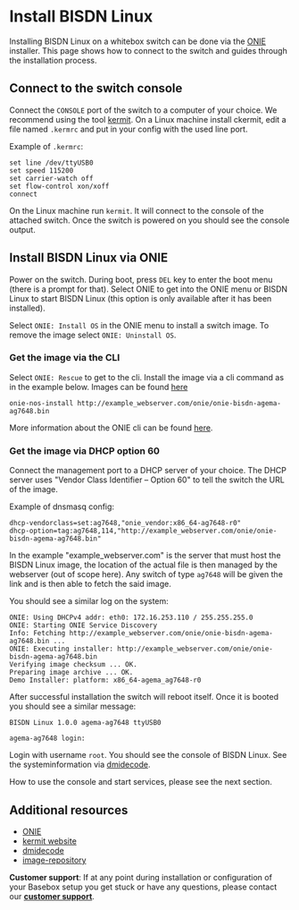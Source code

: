 # Install BISDN Linux

Installing BISDN Linux on a whitebox switch can be done via the [ONIE][ONIE] installer. This page shows how to connect to the switch and guides through the installation process.

## Connect to the switch console

Connect the `CONSOLE` port of the switch to a computer of your choice. We recommend using the tool [kermit][kermit]. On a Linux machine install ckermit, edit a file named `.kermrc` and put in your config with the used line port.

Example of `.kermrc`:

```
set line /dev/ttyUSB0
set speed 115200
set carrier-watch off
set flow-control xon/xoff
connect
```

On the Linux machine run `kermit`. It will connect to the console of the attached switch. Once the switch is powered on you should see the console output.

## Install BISDN Linux via ONIE

Power on the switch. During boot, press `DEL` key to enter the boot menu (there is a prompt for that). Select ONIE to get into the ONIE menu or BISDN Linux to start BISDN Linux (this option is only available after it has been installed).

Select `ONIE: Install OS` in the ONIE menu to install a switch image. To remove the image select `ONIE: Uninstall OS`.

### Get the image via the CLI

Select `ONIE: Rescue` to get to the cli. Install the image via a cli command as in the example below. Images can be found [here][image-repository]

```
onie-nos-install http://example_webserver.com/onie/onie-bisdn-agema-ag7648.bin
```

More information about the ONIE cli can be found [here](https://opencomputeproject.github.io/onie/cli/index.html#onie-nos-install).

### Get the image via DHCP option 60
Connect the management port to a DHCP server of your choice. The DHCP server uses "Vendor Class Identifier – Option 60" to tell the switch the URL of the image.

Example of dnsmasq config:

```
dhcp-vendorclass=set:ag7648,"onie_vendor:x86_64-ag7648-r0"
dhcp-option=tag:ag7648,114,"http://example_webserver.com/onie/onie-bisdn-agema-ag7648.bin"
```

In the example "example_webserver.com" is the server that must host the BISDN Linux image, the location of the actual file is then managed by the webserver (out of scope here). Any switch of type `ag7648` will be given the link and is then able to fetch the said image.

You should see a similar log on the system:

```
ONIE: Using DHCPv4 addr: eth0: 172.16.253.110 / 255.255.255.0
ONIE: Starting ONIE Service Discovery
Info: Fetching http://example_webserver.com/onie/onie-bisdn-agema-ag7648.bin ...
ONIE: Executing installer: http://example_webserver.com/onie/onie-bisdn-agema-ag7648.bin
Verifying image checksum ... OK.
Preparing image archive ... OK.
Demo Installer: platform: x86_64-agema_ag7648-r0
```

After successful installation the switch will reboot itself. Once it is booted you should see a similar message:

```
BISDN Linux 1.0.0 agema-ag7648 ttyUSB0

agema-ag7648 login:
```

Login with username `root`. You should see the console of BISDN Linux. See the systeminformation via [dmidecode][dmidecode].

How to use the console and start services, please see the next section.

## Additional resources 
* [ONIE][ONIE]
* [kermit website][kermit]
* [dmidecode][dmidecode]
* [image-repository][image-repository]

**Customer support**: If at any point during installation or configuration of your Basebox setup you get stuck or have any questions, please contact our **[customer support](../customer_support.html#customer_support)**.

[kermit]: http://www.kermitproject.org/ (kermit website)
[ONIE]: http://www.onie.org/ (ONIE website)
[dmidecode]: https://wiki.ubuntuusers.de/dmidecode/ (dmidecode website)
[image-repository]: https//repo.bisdn.de/ftp/pub/ (BISDN image repository)
